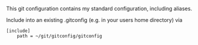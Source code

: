 This git configuration contains my standard configuration, including aliases.

Include into an existing .gitconfig (e.g. in your users home directory) via 
```
[include]
    path = ~/git/gitconfig/gitconfig
```